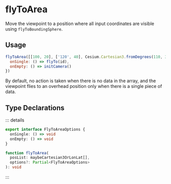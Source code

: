 # flyToArea

Move the viewpoint to a position where all input coordinates are visible using `flyToBoundingSphere`.

## Usage

```js
flyToArea([[100, 20], ['120', 40], Cesium.Cartesian3.fromDegrees(110, 30)], {
  onSingle: () => flyTo(id),
  onEmpty: () => initCamera()
})
```

By default, no action is taken when there is no data in the array, and the viewpoint flies to an overhead position only when there is a single piece of data.

## Type Declarations

::: details

```ts
export interface FlyToAreaOptions {
  onSingle: () => void
  onEmpty: () => void
}

function flyToArea(
  posList: maybeCartesian3OrLonLat[],
  options?: Partial<FlyToAreaOptions>
): void
```

:::
